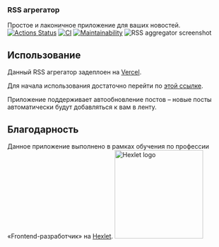 ### RSS агрегатор
Простое и лаконичное приложение для ваших новостей.
[![Actions Status](https://github.com/vvvhatislove/frontend-project-lvl3/workflows/hexlet-check/badge.svg)](https://github.com/vvvhatislove/frontend-project-lvl3/actions)
[![CI](https://github.com/vvvhatislove/frontend-project-lvl2/workflows/CI/badge.svg)](https://github.com/vvvhatislove/frontend-project-lvl3/actions/workflows/CI.yml)
[![Maintainability](https://api.codeclimate.com/v1/badges/a99a88d28ad37a79dbf6/maintainability)](https://codeclimate.com/github/vvvhatislove/frontend-project-lvl3)
![RSS aggregator screenshot](https://user-images.githubusercontent.com/71961494/125065873-09a13c80-e0bb-11eb-9595-17b21e971df1.png)

## Использование
Данный RSS агрегатор задеплоен на <a href=https://vercel.com/>Vercel</a>.

Для начала использования достаточно перейти по <a href=https://frontend-project-lvl3-ivory.vercel.app/>этой ссылке</a>.

Приложение поддерживает автообновление постов – новые посты автоматически будут добавляться к вам в ленту.

## Благодарность
Данное приложение выполнено в рамках обучения по профессии «Frontend-разработчик» на <a href=https://en.hexlet.io/pages/about>Hexlet</a>.
<img href=https://en.hexlet.io/pages/about  src="https://pbs.twimg.com/profile_images/1104765658829602816/7wuM7zyo_400x400.png" 
alt="Hexlet logo" width="200" length="200">
